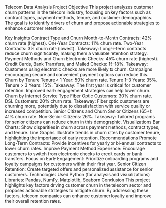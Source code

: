 Telecom Data Analysis Project
Objective
This project analyzes customer churn patterns in the telecom industry, focusing on key factors such as contract types, payment methods, tenure, and customer demographics. The goal is to identify drivers of churn and propose actionable strategies to enhance customer retention.

Key Insights
Contract Type and Churn
Month-to-Month Contracts: 42% churn rate (highest).
One-Year Contracts: 11% churn rate.
Two-Year Contracts: 3% churn rate (lowest).
Takeaway: Longer-term contracts reduce churn significantly, making them a valuable retention strategy.
Payment Methods and Churn
Electronic Checks: 45% churn rate (highest).
Credit Cards, Bank Transfers, and Mailed Checks: 15–18%.
Takeaway: Customers using electronic checks are more likely to churn. Campaigns encouraging secure and convenient payment options can reduce this.
Churn by Tenure
Tenure < 1 Year: 50% churn rate.
Tenure 1–3 Years: 35%.
Tenure > 3 Years: 15%.
Takeaway: The first year is critical for customer retention. Improved early engagement strategies can help lower churn.
Churn by Internet Service Type
Fiber Optic Customers: 30% churn rate.
DSL Customers: 20% churn rate.
Takeaway: Fiber optic customers are churning more, potentially due to dissatisfaction with service quality or increased competition.
Senior Citizens and Churn
Senior Citizens (65+): 41% churn rate.
Non-Senior Citizens: 26%.
Takeaway: Tailored programs for senior citizens can reduce churn in this demographic.
Visualizations
Bar Charts: Show disparities in churn across payment methods, contract types, and tenure.
Line Graphs: Illustrate trends in churn rates by customer tenure, highlighting the importance of early retention.
Recommendations
Promote Long-Term Contracts: Provide incentives for yearly or bi-annual contracts to lower churn rates.
Improve Payment Method Experience: Encourage customers to switch from electronic checks to credit cards or bank transfers.
Focus on Early Engagement: Prioritize onboarding programs and loyalty campaigns for customers within their first year.
Senior Citizen Retention: Create targeted offers and personalized assistance for senior customers.
Technologies Used
Python (for analysis and visualizations)
Libraries: Pandas, NumPy, Matplotlib, Seaborn
Conclusion
This project highlights key factors driving customer churn in the telecom sector and proposes actionable strategies to mitigate churn. By addressing these factors, telecom companies can enhance customer loyalty and improve their overall retention rates.

